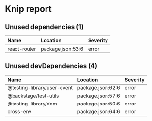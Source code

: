# Knip report

## Unused dependencies (1)

| Name         | Location          | Severity |
| :----------- | :---------------- | :------- |
| react-router | package.json:53:6 | error    |

## Unused devDependencies (4)

| Name                        | Location          | Severity |
| :-------------------------- | :---------------- | :------- |
| @testing-library/user-event | package.json:62:6 | error    |
| @backstage/test-utils       | package.json:57:6 | error    |
| @testing-library/dom        | package.json:59:6 | error    |
| cross-env                   | package.json:64:6 | error    |
